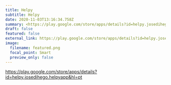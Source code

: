 ```yaml
---
title: Helpy
subtitle: Helpy
date: 2020-11-03T13:16:34.758Z
summary: <https://play.google.com/store/apps/details?id=helpy.josedihego.helpyapp&hl=pt>
draft: false
featured: false
external_link: https://play.google.com/store/apps/details?id=helpy.josedihego.helpyapp&hl=pt
image:
  filename: featured.png
  focal_point: Smart
  preview_only: false
---
```

<https://play.google.com/store/apps/details?id=helpy.josedihego.helpyapp&hl=pt>